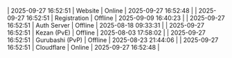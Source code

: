 | 2025-09-27 16:52:51 | Website | Online | 2025-09-27 16:52:48 |
| 2025-09-27 16:52:51 | Registration | Offline | 2025-09-09 16:40:23 |
| 2025-09-27 16:52:51 | Auth Server | Offline | 2025-08-18 09:33:31 |
| 2025-09-27 16:52:51 | Kezan (PvE) | Offline | 2025-08-03 17:58:02 |
| 2025-09-27 16:52:51 | Gurubashi (PvP) | Offline | 2025-08-23 21:44:06 |
| 2025-09-27 16:52:51 | Cloudflare | Online | 2025-09-27 16:52:48 |
